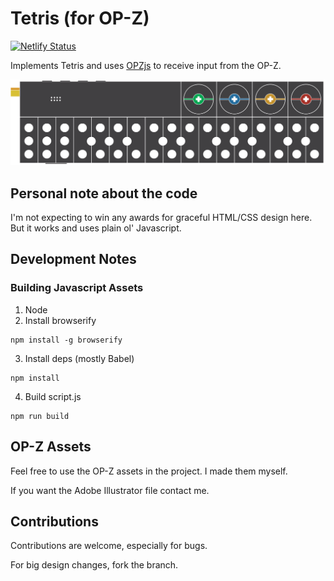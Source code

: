 # Tetris (for OP-Z)

[![Netlify Status](https://api.netlify.com/api/v1/badges/78e5fcc6-04d0-4f41-a46c-b0002b727712/deploy-status)](https://app.netlify.com/sites/ecstatic-lamarr-0706a7/deploys)

Implements Tetris and uses [OPZjs](github.com/nbw/opz) to receive input from the OP-Z.

![opz](/src/img/opz_basic.svg)

## Personal note about the code

I'm not expecting to win any awards for graceful HTML/CSS design here. But it works and uses plain ol' Javascript.

## Development Notes

### Building Javascript Assets

1. Node
2. Install browserify

```
npm install -g browserify
```

3. Install deps (mostly Babel)

```
npm install
```

4. Build script.js

```
npm run build
```

## OP-Z Assets

Feel free to use the OP-Z assets in the project. I made them myself.

If you want the Adobe Illustrator file contact me.

## Contributions

Contributions are welcome, especially for bugs.

For big design changes, fork the branch.
